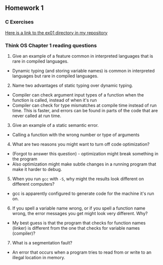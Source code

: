 ## Homework 1

### C Exercises

[Here is a link to the ex01 directory in my repository](https://github.com/leonjunwei/ExercisesInC/tree/master/exercises/ex01)

### Think OS Chapter 1 reading questions

1) Give an example of a feature common in interpreted languages that is rare in compiled languages.
  * Dynamic typing (and storing variable names) is common in interpreted languages but rare in compiled languages.

2) Name two advantages of static typing over dynamic typing.
  * Compiler can check argument input types of a function when the function is called, instead of when it's run
  * Compiler can check for type mismatches at compile time instead of run time. This is faster, and errors can be found in parts of the code that are never called at run time.
  
3) Give an example of a static semantic error.
  * Calling a function with the wrong number or type of arguments

4) What are two reasons you might want to turn off code optimization?
 * (Forgot to answer this question) - optimization might break something in the program
 * Also optimization might make subtle changes in a running program that make it harder to debug. 
 
5) When you run `gcc` with `-S`, why might the results look different on different computers?
  * gcc is apparently configured to generate code for the machine it's run on.

6) If you spell a variable name wrong, or if you spell a function name wrong, the error messages 
you get might look very different.  Why?
 * My best guess is that the program that checks for function names (linker) is different from the one that checks for variable names (compiler)?
 
7) What is a segmentation fault?
 * An error that occurs when a program tries to read from or write to an illegal location in memory.
